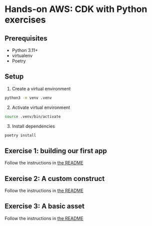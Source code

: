 # Hands-on AWS: CDK with Python exercises

## Prerequisites

- Python 3.11+
- virtualenv
- Poetry

## Setup

1. Create a virtual environment

```bash
python3 -m venv .venv
```

2. Activate virtual environment

```bash
source .venv/bin/activate
```

3. Install dependencies

```bash
poetry install
```

## Exercise 1: building our first app

Follow the instructions in [the README](./01-my-first-stack/starter/README.md)

## Exercise 2: A custom construct

Follow the instructions in [the README](./02-custom-construct/starter/README.md)

## Exercise 3: A basic asset

Follow the instructions in [the README](./03-basic-asset/starter/README.md)
